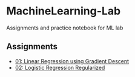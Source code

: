 # MachineLearning-Lab
Assignments and practice notebook for ML lab

## Assignments

- [01: Linear Regression using Gradient Descent](/Assignments/ML01:%20Linear%20Regression%20using%20Gradient%20Descent.ipynb)
- [02: Logistic Regression Regularized](/Assignments/ML02:%20Logistic%20Regression%20Regularized.ipynb)
